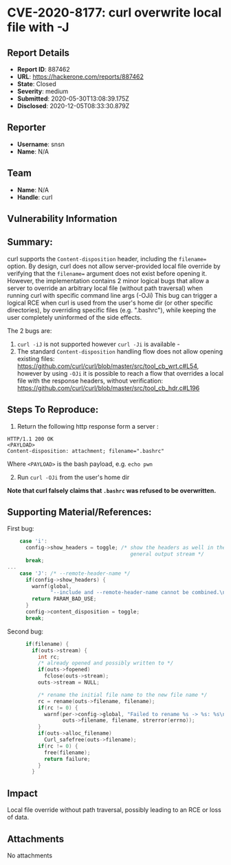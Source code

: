 # CVE-2020-8177: curl overwrite local file with -J

## Report Details
- **Report ID**: 887462
- **URL**: https://hackerone.com/reports/887462
- **State**: Closed
- **Severity**: medium
- **Submitted**: 2020-05-30T13:08:39.175Z
- **Disclosed**: 2020-12-05T08:33:30.879Z

## Reporter
- **Username**: snsn
- **Name**: N/A

## Team
- **Name**: N/A
- **Handle**: curl

## Vulnerability Information
## Summary:
curl supports the `Content-disposition` header, including the `filename=` option. By design, curl does not allow server-provided  local file override by verifying that the `filename=` argument does not exist before opening it.
However, the implementation contains 2 minor logical bugs that allow a server to override an arbitrary local file (without path traversal) when running curl with specific command line args (-OJi)
This bug can trigger a logical RCE when curl is used from the user's home dir (or other specific directories), by overriding  specific files (e.g. ".bashrc"), while keeping the user completely uninformed of the side effects.

The 2 bugs are:
1. `curl -iJ` is not supported however `curl -Ji` is available - 
2. The standard `Content-disposition` handling flow does not allow opening existing files: https://github.com/curl/curl/blob/master/src/tool_cb_wrt.c#L54, however by using `-OJi` it is possible to reach a flow that overrides a local file with the response headers, without verification: https://github.com/curl/curl/blob/master/src/tool_cb_hdr.c#L196

## Steps To Reproduce:

  1. Return the following http response form a server :
```
HTTP/1.1 200 OK
<PAYLOAD>
Content-disposition: attachment; filename=".bashrc"
```
Where `<PAYLOAD>` is the bash payload, e.g. `echo pwn`

  2. Run `curl -OJi` from the user's home dir

**Note that curl falsely claims that `.bashrc` was refused to be overwritten.**

## Supporting Material/References:
First bug:
```c
    case 'i':
      config->show_headers = toggle; /* show the headers as well in the
                                        general output stream */
      break;
...
    case 'J': /* --remote-header-name */
      if(config->show_headers) {
        warnf(global,
              "--include and --remote-header-name cannot be combined.\n");
        return PARAM_BAD_USE;
      }
      config->content_disposition = toggle;
      break;
```

Second bug:
```c
      if(filename) {
        if(outs->stream) {
          int rc;
          /* already opened and possibly written to */
          if(outs->fopened)
            fclose(outs->stream);
          outs->stream = NULL;

          /* rename the initial file name to the new file name */
          rc = rename(outs->filename, filename);
          if(rc != 0) {
            warnf(per->config->global, "Failed to rename %s -> %s: %s\n",
                  outs->filename, filename, strerror(errno));
          }
          if(outs->alloc_filename)
            Curl_safefree(outs->filename);
          if(rc != 0) {
            free(filename);
            return failure;
          }
        }
```

## Impact

Local file override without path traversal, possibly leading to an RCE or loss of data.

## Attachments
No attachments
